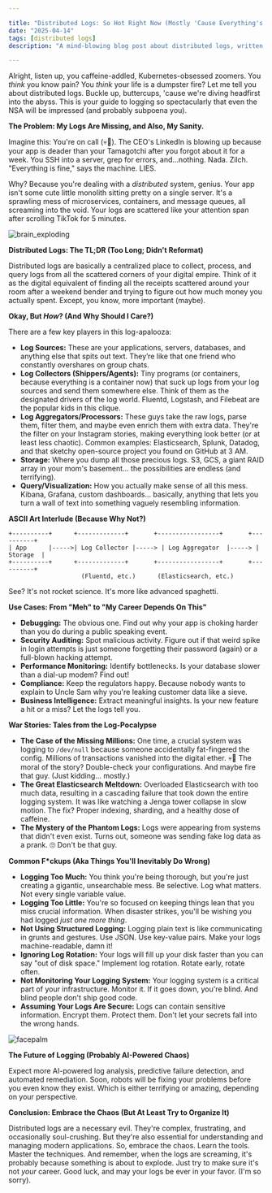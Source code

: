 ```yaml
---

title: "Distributed Logs: So Hot Right Now (Mostly 'Cause Everything's on Fire 🔥)"
date: "2025-04-14"
tags: [distributed logs]
description: "A mind-blowing blog post about distributed logs, written for chaotic Gen Z engineers. Prepare for pain."

---
```


Alright, listen up, you caffeine-addled, Kubernetes-obsessed zoomers. You *think* you know pain? You *think* your life is a dumpster fire? Let me tell you about distributed logs. Buckle up, buttercups, 'cause we're diving headfirst into the abyss. This is your guide to logging so spectacularly that even the NSA will be impressed (and probably subpoena you).

**The Problem: My Logs Are Missing, and Also, My Sanity.**

Imagine this: You're on call (💀🙏). The CEO's LinkedIn is blowing up because your app is deader than your Tamagotchi after you forgot about it for a week. You SSH into a server, grep for errors, and…nothing. Nada. Zilch. "Everything is fine," says the machine. LIES.

Why? Because you're dealing with a *distributed* system, genius. Your app isn't some cute little monolith sitting pretty on a single server. It's a sprawling mess of microservices, containers, and message queues, all screaming into the void. Your logs are scattered like your attention span after scrolling TikTok for 5 minutes.

![brain_exploding](https://i.kym-cdn.com/photos/images/newsfeed/000/617/758/6b4.jpg)

**Distributed Logs: The TL;DR (Too Long; Didn't Reformat)**

Distributed logs are basically a centralized place to collect, process, and query logs from all the scattered corners of your digital empire. Think of it as the digital equivalent of finding all the receipts scattered around your room after a weekend bender and trying to figure out how much money you actually spent. Except, you know, more important (maybe).

**Okay, But *How*? (And Why Should I Care?)**

There are a few key players in this log-apalooza:

*   **Log Sources:** These are your applications, servers, databases, and anything else that spits out text. They’re like that one friend who constantly overshares on group chats.
*   **Log Collectors (Shippers/Agents):** Tiny programs (or containers, because everything is a container now) that suck up logs from your log sources and send them somewhere else. Think of them as the designated drivers of the log world. Fluentd, Logstash, and Filebeat are the popular kids in this clique.
*   **Log Aggregators/Processors:** These guys take the raw logs, parse them, filter them, and maybe even enrich them with extra data. They're the filter on your Instagram stories, making everything look better (or at least less chaotic). Common examples: Elasticsearch, Splunk, Datadog, and that sketchy open-source project you found on GitHub at 3 AM.
*   **Storage:** Where you dump all those precious logs. S3, GCS, a giant RAID array in your mom's basement... the possibilities are endless (and terrifying).
*   **Query/Visualization:** How you actually make sense of all this mess. Kibana, Grafana, custom dashboards... basically, anything that lets you turn a wall of text into something vaguely resembling information.

**ASCII Art Interlude (Because Why Not?)**

```
+----------+      +-------------+       +-----------------+       +----------+
| App      |----->| Log Collector |-----> | Log Aggregator  |-----> | Storage  |
+----------+      +-------------+       +-----------------+       +----------+
                    (Fluentd, etc.)      (Elasticsearch, etc.)
```

See? It's not rocket science. It's more like advanced spaghetti.

**Use Cases: From "Meh" to "My Career Depends On This"**

*   **Debugging:** The obvious one. Find out why your app is choking harder than you do during a public speaking event.
*   **Security Auditing:** Spot malicious activity. Figure out if that weird spike in login attempts is just someone forgetting their password (again) or a full-blown hacking attempt.
*   **Performance Monitoring:** Identify bottlenecks. Is your database slower than a dial-up modem? Find out!
*   **Compliance:** Keep the regulators happy. Because nobody wants to explain to Uncle Sam why you're leaking customer data like a sieve.
*   **Business Intelligence:** Extract meaningful insights. Is your new feature a hit or a miss? Let the logs tell you.

**War Stories: Tales from the Log-Pocalypse**

*   **The Case of the Missing Millions:** One time, a crucial system was logging to `/dev/null` because someone accidentally fat-fingered the config. Millions of transactions vanished into the digital ether. 💀🙏 The moral of the story? Double-check your configurations. And maybe fire that guy. (Just kidding... mostly.)
*   **The Great Elasticsearch Meltdown:** Overloaded Elasticsearch with too much data, resulting in a cascading failure that took down the entire logging system. It was like watching a Jenga tower collapse in slow motion. The fix? Proper indexing, sharding, and a healthy dose of caffeine.
*   **The Mystery of the Phantom Logs:** Logs were appearing from systems that didn't even exist. Turns out, someone was sending fake log data as a prank. 🙄 Don't be that guy.

**Common F\*ckups (Aka Things You'll Inevitably Do Wrong)**

*   **Logging Too Much:** You think you're being thorough, but you're just creating a gigantic, unsearchable mess. Be selective. Log what matters. Not every single variable value.
*   **Logging Too Little:** You're so focused on keeping things lean that you miss crucial information. When disaster strikes, you'll be wishing you had logged *just one more thing*.
*   **Not Using Structured Logging:** Logging plain text is like communicating in grunts and gestures. Use JSON. Use key-value pairs. Make your logs machine-readable, damn it!
*   **Ignoring Log Rotation:** Your logs will fill up your disk faster than you can say "out of disk space." Implement log rotation. Rotate early, rotate often.
*   **Not Monitoring Your Logging System:** Your logging system is a critical part of your infrastructure. Monitor it. If it goes down, you're blind. And blind people don't ship good code.
*   **Assuming Your Logs Are Secure:** Logs can contain sensitive information. Encrypt them. Protect them. Don't let your secrets fall into the wrong hands.

![facepalm](https://imgflip.com/s/meme/Facepalm.jpg)

**The Future of Logging (Probably AI-Powered Chaos)**

Expect more AI-powered log analysis, predictive failure detection, and automated remediation. Soon, robots will be fixing your problems before you even know they exist. Which is either terrifying or amazing, depending on your perspective.

**Conclusion: Embrace the Chaos (But At Least Try to Organize It)**

Distributed logs are a necessary evil. They're complex, frustrating, and occasionally soul-crushing. But they're also essential for understanding and managing modern applications. So, embrace the chaos. Learn the tools. Master the techniques. And remember, when the logs are screaming, it's probably because something is about to explode. Just try to make sure it's not *your* career. Good luck, and may your logs be ever in your favor. (I'm so sorry).
